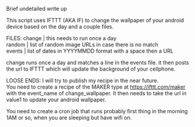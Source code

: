 Brief undetailed write up

This script uses IFTTT (AKA IF) to change the wallpaper of your android device based on the day and a couple files.

FILES:
change | this needs to run once a day  
random | list of random image URLs in case there is no match  
events | list of dates in YYYYMMDD format with a space then a URL  


change runs once a day and matches a line in the events file. it then posts the url to IFTTT which will update the background of your cellphone.

LOOSE ENDS:
I will try to publish my recipe in the near future.  
You need to create a recipe of the MAKER type at https://ifttt.com/maker with the event_name of change_wallpaper. It then needs to take the url in value1 to update your android wallpaper.

You need to create a cron job that runs probably first thing in the morning 1AM or so, when you are sleeping but have wifi on.
